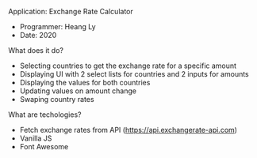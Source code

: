 Application: Exchange Rate Calculator
- Programmer: Heang Ly
- Date: 2020

What does it do?
- Selecting countries to get the exchange rate for a specific amount
- Displaying UI with 2 select lists for countries and 2 inputs for amounts
- Displaying the values for both countries
- Updating values on amount change
- Swaping country rates

What are techologies?
- Fetch exchange rates from API (https://api.exchangerate-api.com)
- Vanilla JS
- Font Awesome 






